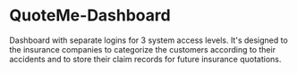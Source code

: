 # QuoteMe-Dashboard
Dashboard with separate logins for 3 system access levels. It's designed to the insurance companies to categorize the customers according to their accidents and to store their claim records for future insurance quotations.
